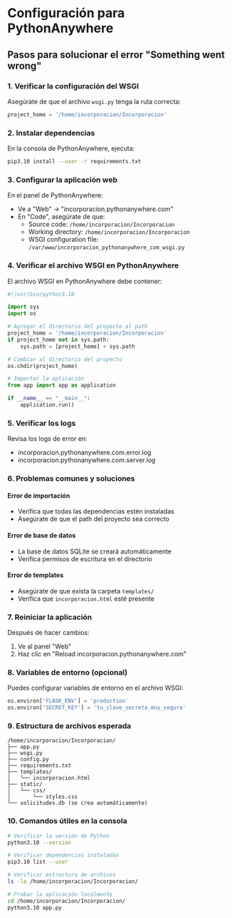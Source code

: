 # Configuración para PythonAnywhere

## Pasos para solucionar el error "Something went wrong"

### 1. Verificar la configuración del WSGI

Asegúrate de que el archivo `wsgi.py` tenga la ruta correcta:
```python
project_home = '/home/incorporacion/Incorporacion'
```

### 2. Instalar dependencias

En la consola de PythonAnywhere, ejecuta:
```bash
pip3.10 install --user -r requirements.txt
```

### 3. Configurar la aplicación web

En el panel de PythonAnywhere:
- Ve a "Web" → "incorporacion.pythonanywhere.com"
- En "Code", asegúrate de que:
  - Source code: `/home/incorporacion/Incorporacion`
  - Working directory: `/home/incorporacion/Incorporacion`
  - WSGI configuration file: `/var/www/incorporacion_pythonanywhere_com_wsgi.py`

### 4. Verificar el archivo WSGI en PythonAnywhere

El archivo WSGI en PythonAnywhere debe contener:
```python
#!/usr/bin/python3.10

import sys
import os

# Agregar el directorio del proyecto al path
project_home = '/home/incorporacion/Incorporacion'
if project_home not in sys.path:
    sys.path = [project_home] + sys.path

# Cambiar al directorio del proyecto
os.chdir(project_home)

# Importar la aplicación
from app import app as application

if __name__ == "__main__":
    application.run()
```

### 5. Verificar los logs

Revisa los logs de error en:
- incorporacion.pythonanywhere.com.error.log
- incorporacion.pythonanywhere.com.server.log

### 6. Problemas comunes y soluciones

#### Error de importación
- Verifica que todas las dependencias estén instaladas
- Asegúrate de que el path del proyecto sea correcto

#### Error de base de datos
- La base de datos SQLite se creará automáticamente
- Verifica permisos de escritura en el directorio

#### Error de templates
- Asegúrate de que exista la carpeta `templates/`
- Verifica que `incorporacion.html` esté presente

### 7. Reiniciar la aplicación

Después de hacer cambios:
1. Ve al panel "Web"
2. Haz clic en "Reload incorporacion.pythonanywhere.com"

### 8. Variables de entorno (opcional)

Puedes configurar variables de entorno en el archivo WSGI:
```python
os.environ['FLASK_ENV'] = 'production'
os.environ['SECRET_KEY'] = 'tu_clave_secreta_muy_segura'
```

### 9. Estructura de archivos esperada

```
/home/incorporacion/Incorporacion/
├── app.py
├── wsgi.py
├── config.py
├── requirements.txt
├── templates/
│   └── incorporacion.html
├── static/
│   └── css/
│       └── styles.css
└── solicitudes.db (se crea automáticamente)
```

### 10. Comandos útiles en la consola

```bash
# Verificar la versión de Python
python3.10 --version

# Verificar dependencias instaladas
pip3.10 list --user

# Verificar estructura de archivos
ls -la /home/incorporacion/Incorporacion/

# Probar la aplicación localmente
cd /home/incorporacion/Incorporacion/
python3.10 app.py
```